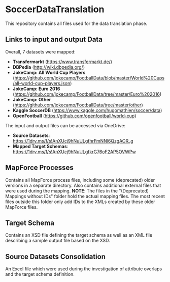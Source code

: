 # SoccerDataTranslation
This repository contains all files used for the data translation phase.

## Links to input and output Data
Overall, 7 datasets were mapped:
* **Transfermarkt** (https://www.transfermarkt.de/)
* **DBPedia** (http://wiki.dbpedia.org/)
* **JokeCamp: All World Cup Players** (https://github.com/jokecamp/FootballData/blob/master/World%20Cups/all-world-cup-players.json)
* **JokeCamp: Euro 2016** (https://github.com/jokecamp/FootballData/tree/master/Euro%202016)
* **JokeCamp: Other** (https://github.com/jokecamp/FootballData/tree/master/other)
* **Kaggle SoccerDB** (https://www.kaggle.com/hugomathien/soccer/data)
* **OpenFootball** (https://github.com/openfootball/world-cup)

The input and output files can be accessed via OneDrive:
* **Source Datasets**: https://1drv.ms/f/s!AnXUcj9hNuULgfhrFmNNl6QzgAOR_g
* **Mapped Target Schemas**: https://1drv.ms/f/s!AnXUcj9hNuULgfkrG76oF2AP5OVWPw

## MapForce Processes
Contains all MapForce process files, including some (deprecated) older versions in a separate directory. Also contains additional external files that were used during the mapping.
**NOTE**: The files in the "(Deprecated) Mappings without IDs" folder hold the actual mapping files. The most recent files outside this folder only add IDs to the XMLs created by these older MapForce files.

## Target Schema
Contains an XSD file defining the target schema as well as an XML file describing a sample output file based on the XSD.

## Source Datasets Consolidation
An Excel file which were used during the investigation of attribute overlaps and the target schema definition.

